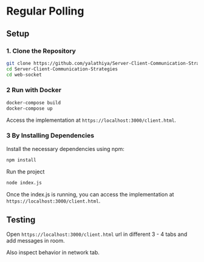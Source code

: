 # Regular Polling

## Setup

### 1. Clone the Repository

```bash
git clone https://github.com/yalathiya/Server-Client-Communication-Strategies.git
cd Server-Client-Communication-Strategies
cd web-socket
```

### 2 Run with Docker

```bash
docker-compose build
docker-compose up
```

Access the implementation at `https://localhost:3000/client.html`.

### 3 By Installing Dependencies

Install the necessary dependencies using npm:

```bash
npm install
```

Run the project

```bash
node index.js
```

Once the index.js is running, you can access the implementation at `https://localhost:3000/client.html`.

## Testing

Open `https://localhost:3000/client.html` url in different 3 - 4 tabs and add messages in room.

Also inspect behavior in network tab.